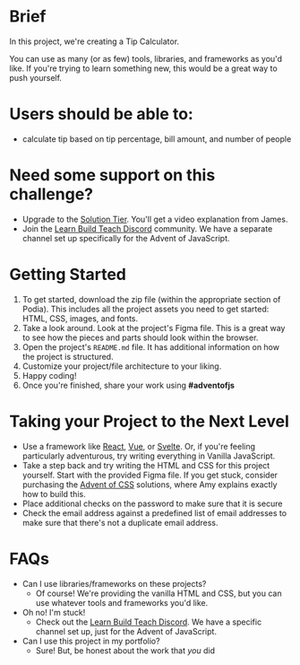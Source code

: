 # Brief

In this project, we're creating a Tip Calculator.

You can use as many (or as few) tools, libraries, and frameworks as you'd like. If you're trying to learn something new, this would be a great way to push yourself.

# Users should be able to:

- calculate tip based on tip percentage, bill amount, and number of people

# Need some support on this challenge?

- Upgrade to the [Solution Tier](https://www.adventofjs.com/). You'll get a video explanation from James.
- Join the [Learn Build Teach Discord](http://learnbuildteach.com) community. We have a separate channel set up specifically for the Advent of JavaScript.

# Getting Started

1. To get started, download the zip file (within the appropriate section of Podia). This includes all the project assets you need to get started: HTML, CSS, images, and fonts.
2. Take a look around. Look at the project's Figma file. This is a great way to see how the pieces and parts should look within the browser.
3. Open the project's `README.md` file. It has additional information on how the project is structured.
4. Customize your project/file architecture to your liking.
5. Happy coding!
6. Once you're finished, share your work using **#adventofjs**

# Taking your Project to the Next Level

- Use a framework like [React](https://click.convertkit-mail.com/e5u4nz4nq7a0umqw04a8/p8hehqu9gen3pkhq/aHR0cHM6Ly9yZWFjdGpzLm9yZy8=), [Vue](https://click.convertkit-mail.com/e5u4nz4nq7a0umqw04a8/x0hph3un9m5r4rh5/aHR0cHM6Ly92dWVqcy5vcmcv), or [Svelte](https://click.convertkit-mail.com/e5u4nz4nq7a0umqw04a8/6qhehoupn4mk35uo/aHR0cHM6Ly9zdmVsdGUuZGV2Lw==). Or, if you're feeling particularly adventurous, try writing everything in Vanilla JavaScript.
- Take a step back and try writing the HTML and CSS for this project yourself. Start with the provided Figma file. If you get stuck, consider purchasing the [Advent of CSS](https://click.convertkit-mail.com/e5u4nz4nq7a0umqw04a8/kkhmh2u86pkdoefl/aHR0cDovL2FkdmVudG9mY3NzLmNvbQ==) solutions, where Amy explains exactly how to build this.
- Place additional checks on the password to make sure that it is secure
- Check the email address against a predefined list of email addresses to make sure that there's not a duplicate email address.

# FAQs

- Can I use libraries/frameworks on these projects?
  - Of course! We're providing the vanilla HTML and CSS, but you can use whatever tools and frameworks you'd like.
- Oh no! I'm stuck!
  - Check out the [Learn Build Teach Discord](http://learnbuildteach.com). We have a specific channel set up, just for the Advent of JavaScript.
- Can I use this project in my portfolio?
  - Sure! But, be honest about the work that *you* did
